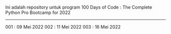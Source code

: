 Ini adalah repository untuk program 100 Days of Code : The Complete Python Pro Bootcamp for 2022

---
001 : 09 Mei 2022
002 : 11 Mei 2022
003 : 16 Mei 2022
